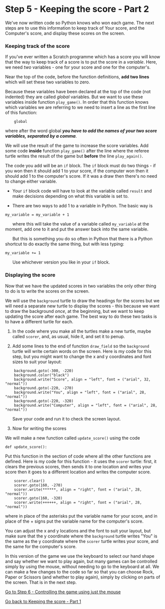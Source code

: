 # Step 5 - Keeping the score - Part 2

We've now written code so Python knows who won each game. The next steps are to use this information to keep track of Your score, and the Computer's score, and display these scores on the screen.

### Keeping track of the score

If you've ever written a Scratch programme which has a score you will know that the way to keep track of a score is to put the score in a *variable*. Here, we need *two* variables - one for your score and one for the computer's.

Near the top of the code, before the function definitions, **add two lines** which will set these two variables to zero.

Because these variables have been declared at the top of the code (not indented) they are called *global* variables. But we want to use these variables inside function ```play_game()```. In order that this function knows which variables we are referring to we need to insert a line as the first line of this function:
```
    global 
```
where after the word global **_you have to add the names of your two score variables, separated by a comma_**.

We will use the result of the game to increase the score variables. Add some code **inside** function ```play_game()``` after the line where the referee turtle writes the result of the game but **before** the line ```play_again()```. 

The code you add will be an ```if``` block. The ```if``` block must do two things - if you won then it should add 1 to your score, if the computer won then it should add 1 to the computer's score. If it was a draw then there's no need to change either variable.

* Your ```if``` block code will have to look at the variable called ```result``` and make decisions depending on what this variable is set to.

* There are two ways to add 1 to a variable in Python. The basic way is
```
my_variable = my_variable + 1
```
&nbsp;&nbsp;&nbsp;&nbsp;&nbsp;&nbsp;where this will take the value of a variable called ```my_variable``` at the moment, add one to it and put the answer back into the same variable. 

&nbsp;&nbsp;&nbsp;&nbsp;&nbsp;&nbsp;But this is something you do so often in Python that there is a Python shortcut to do exactly the same thing, but with less typing:
```
my_variable += 1
```

&nbsp;&nbsp;&nbsp;&nbsp;&nbsp;&nbsp;Use whichever version you like in your ```if``` block.

### Displaying the score

Now that we have the updated scores in two variables the only other thing to do is to write the scores on the screen.

We will use the ```background``` turtle to draw the headings for the scores but we will need a separate new turtle to display the scores - this because we want to draw the background *once*, at the beginning, but we want to keep updating the score after each game. The best way to do these two tasks is to have a different turtle for each.

1. In the code where you make all the turtles make a new turtle, maybe called ```scorer```, and, as usual, hide it, and set it to penup.

2. Add some lines to the end of function ```draw_field``` so the ```background``` turtle will write certain words on the screen. Here is my code for this step, but you might want to change the x and y coordinates and font sizes to suit your layout:
```
    background.goto(-300, -220)
    background.color("black")
    background.write("Score", align = "left", font = ("arial", 32, "normal"))
    background.goto(-220, -270)
    background.write("You", align = "left", font = ("arial", 28, "normal"))
    background.goto(-220, -320)
    background.write("Computer", align = "left", font = ("arial", 28, "normal"))
```
&nbsp;&nbsp;&nbsp;&nbsp;&nbsp;&nbsp;Save your code and run it to check the screen layout.

3. Now for writing the scores

We will make a new function called ```update_score()``` using the code
```
def update_score():
```
Put this function in the section of code where all the other functions are defined.
Here is my code for this function - it uses the ```scorer``` turtle: first, it clears the previous scores, then sends it to one location and writes your score then it goes to a different location and writes the computer score.
```
    scorer.clear()
    scorer.goto(160, -270)
    scorer.write(******, align = "right", font = ("arial", 28, "normal"))
    scorer.goto(160, -320)
    scorer.write(++++++, align = "right", font = ("arial", 28, "normal"))
```
where in place of the asterisks put the variable name for your score, and in place of the + signs put the variable name for the computer's score.

You can adjust the x and y locations and the font to suit your layout, but make sure that the y coordinate where the ```background``` turtle writes "You" is the same as the y coordinate where the ```scorer``` turtle writes your score, and the same for the computer's score.





In this version of the game we use the keyboard to select our hand shape and say whether we want to play again, but many games can be controlled simply by using the mouse, without needing to go to the keyboard at all. We can make a few changes to the code so far so that you can choose Rock, Paper or Scissors (and whether to play again), simply by clicking on parts of the screen. That is in the next step.

[Go to Step 6 - Controlling the game using just the mouse](../Step6-Mouse-control)

[Go back to Keeping the score - Part 1](README.md)
